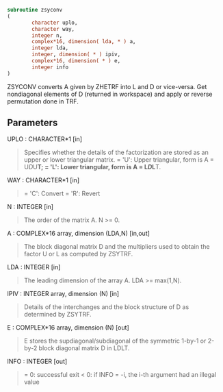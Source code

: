```fortran
subroutine zsyconv
(
        character uplo,
        character way,
        integer n,
        complex*16, dimension( lda, * ) a,
        integer lda,
        integer, dimension( * ) ipiv,
        complex*16, dimension( * ) e,
        integer info
)
```

ZSYCONV converts A given by ZHETRF into L and D or vice-versa.
Get nondiagonal elements of D (returned in workspace) and
apply or reverse permutation done in TRF.

## Parameters
UPLO : CHARACTER*1 [in]
> Specifies whether the details of the factorization are stored
> as an upper or lower triangular matrix.
> = 'U':  Upper triangular, form is A = U*D*U**T;
> = 'L':  Lower triangular, form is A = L*D*L**T.

WAY : CHARACTER*1 [in]
> = 'C': Convert
> = 'R': Revert

N : INTEGER [in]
> The order of the matrix A.  N >= 0.

A : COMPLEX*16 array, dimension (LDA,N) [in,out]
> The block diagonal matrix D and the multipliers used to
> obtain the factor U or L as computed by ZSYTRF.

LDA : INTEGER [in]
> The leading dimension of the array A.  LDA >= max(1,N).

IPIV : INTEGER array, dimension (N) [in]
> Details of the interchanges and the block structure of D
> as determined by ZSYTRF.

E : COMPLEX*16 array, dimension (N) [out]
> E stores the supdiagonal/subdiagonal of the symmetric 1-by-1
> or 2-by-2 block diagonal matrix D in LDLT.

INFO : INTEGER [out]
> = 0:  successful exit
> < 0:  if INFO = -i, the i-th argument had an illegal value
